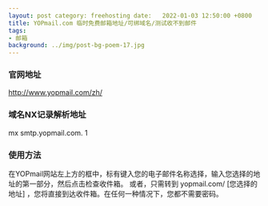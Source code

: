 ```yaml
---
layout: post category: freehosting date:   2022-01-03 12:50:00 +0800
title: YOPmail.com 临时免费邮箱地址/可绑域名/测试收不到邮件
tags:
- 邮箱
background: ../img/post-bg-poem-17.jpg
---
```


### 官网地址
http://www.yopmail.com/zh/

### 域名NX记录解析地址
mx smtp.yopmail.com. 1

### 使用方法
在YOPmail网站左上方的框中，标有键入您的电子邮件名称选择，输入您选择的地址的第一部分，然后点击检查收件箱。
或者，只需转到 yopmail.com/ [您选择的地址] ，您将直接到达收件箱。在任何一种情况下，您都不需要密码。